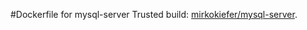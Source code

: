 #Dockerfile for mysql-server
Trusted build: [mirkokiefer/mysql-server](https://index.docker.io/u/mirkokiefer/mysql-server/).